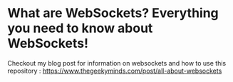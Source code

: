 # What are WebSockets? Everything you need to know about WebSockets!

Checkout my blog post for information on websockets and how to use this repository : https://www.thegeekyminds.com/post/all-about-websockets
